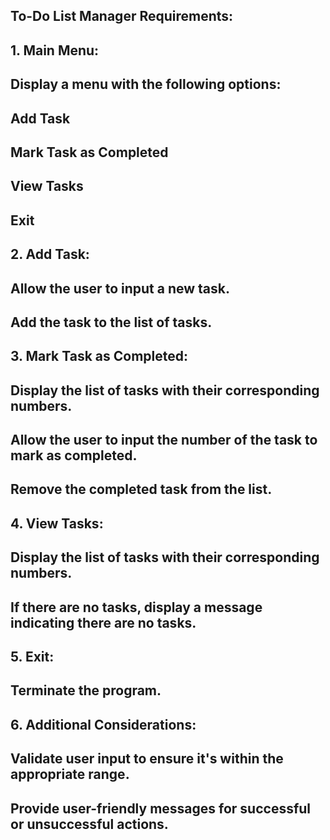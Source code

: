 ## To-Do List Manager Requirements:

## 1. Main Menu:
## Display a menu with the following options:
## Add Task
## Mark Task as Completed
## View Tasks
## Exit

## 2. Add Task:
## Allow the user to input a new task.
## Add the task to the list of tasks.

## 3. Mark Task as Completed:
## Display the list of tasks with their corresponding numbers.
## Allow the user to input the number of the task to mark as completed.
## Remove the completed task from the list.

## 4. View Tasks:
## Display the list of tasks with their corresponding numbers.
## If there are no tasks, display a message indicating there are no tasks.

## 5. Exit:
## Terminate the program.

## 6. Additional Considerations:
## Validate user input to ensure it's within the appropriate range.
## Provide user-friendly messages for successful or unsuccessful actions.